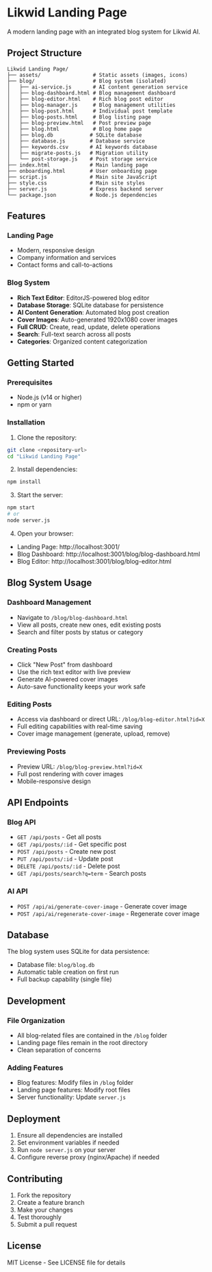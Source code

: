 # Likwid Landing Page

A modern landing page with an integrated blog system for Likwid AI.

## Project Structure

```
Likwid Landing Page/
├── assets/                 # Static assets (images, icons)
├── blog/                   # Blog system (isolated)
│   ├── ai-service.js       # AI content generation service
│   ├── blog-dashboard.html # Blog management dashboard
│   ├── blog-editor.html    # Rich blog post editor
│   ├── blog-manager.js     # Blog management utilities
│   ├── blog-post.html      # Individual post template
│   ├── blog-posts.html     # Blog listing page
│   ├── blog-preview.html   # Post preview page
│   ├── blog.html           # Blog home page
│   ├── blog.db            # SQLite database
│   ├── database.js        # Database service
│   ├── keywords.csv       # AI keywords database
│   ├── migrate-posts.js   # Migration utility
│   └── post-storage.js    # Post storage service
├── index.html             # Main landing page
├── onboarding.html        # User onboarding page
├── script.js              # Main site JavaScript
├── style.css              # Main site styles
├── server.js              # Express backend server
└── package.json           # Node.js dependencies
```

## Features

### Landing Page
- Modern, responsive design
- Company information and services
- Contact forms and call-to-actions

### Blog System
- **Rich Text Editor**: EditorJS-powered blog editor
- **Database Storage**: SQLite database for persistence
- **AI Content Generation**: Automated blog post creation
- **Cover Images**: Auto-generated 1920x1080 cover images
- **Full CRUD**: Create, read, update, delete operations
- **Search**: Full-text search across all posts
- **Categories**: Organized content categorization

## Getting Started

### Prerequisites
- Node.js (v14 or higher)
- npm or yarn

### Installation

1. Clone the repository:
```bash
git clone <repository-url>
cd "Likwid Landing Page"
```

2. Install dependencies:
```bash
npm install
```

3. Start the server:
```bash
npm start
# or
node server.js
```

4. Open your browser:
- Landing Page: http://localhost:3001/
- Blog Dashboard: http://localhost:3001/blog/blog-dashboard.html
- Blog Editor: http://localhost:3001/blog/blog-editor.html

## Blog System Usage

### Dashboard Management
- Navigate to `/blog/blog-dashboard.html`
- View all posts, create new ones, edit existing posts
- Search and filter posts by status or category

### Creating Posts
- Click "New Post" from dashboard
- Use the rich text editor with live preview
- Generate AI-powered cover images
- Auto-save functionality keeps your work safe

### Editing Posts
- Access via dashboard or direct URL: `/blog/blog-editor.html?id=X`
- Full editing capabilities with real-time saving
- Cover image management (generate, upload, remove)

### Previewing Posts
- Preview URL: `/blog/blog-preview.html?id=X`
- Full post rendering with cover images
- Mobile-responsive design

## API Endpoints

### Blog API
- `GET /api/posts` - Get all posts
- `GET /api/posts/:id` - Get specific post
- `POST /api/posts` - Create new post
- `PUT /api/posts/:id` - Update post
- `DELETE /api/posts/:id` - Delete post
- `GET /api/posts/search?q=term` - Search posts

### AI API
- `POST /api/ai/generate-cover-image` - Generate cover image
- `POST /api/ai/regenerate-cover-image` - Regenerate cover image

## Database

The blog system uses SQLite for data persistence:
- Database file: `blog/blog.db`
- Automatic table creation on first run
- Full backup capability (single file)

## Development

### File Organization
- All blog-related files are contained in the `/blog` folder
- Landing page files remain in the root directory
- Clean separation of concerns

### Adding Features
- Blog features: Modify files in `/blog` folder
- Landing page features: Modify root files
- Server functionality: Update `server.js`

## Deployment

1. Ensure all dependencies are installed
2. Set environment variables if needed
3. Run `node server.js` on your server
4. Configure reverse proxy (nginx/Apache) if needed

## Contributing

1. Fork the repository
2. Create a feature branch
3. Make your changes
4. Test thoroughly
5. Submit a pull request

## License

MIT License - See LICENSE file for details
